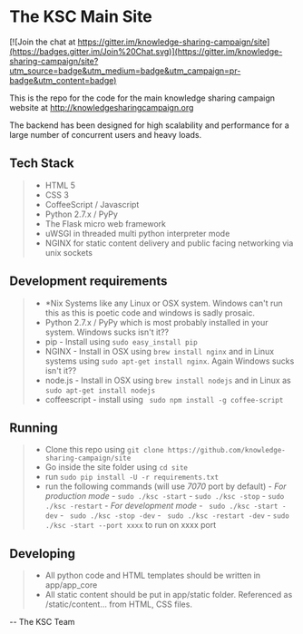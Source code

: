 The KSC Main Site
===============

[![Join the chat at https://gitter.im/knowledge-sharing-campaign/site](https://badges.gitter.im/Join%20Chat.svg)](https://gitter.im/knowledge-sharing-campaign/site?utm_source=badge&utm_medium=badge&utm_campaign=pr-badge&utm_content=badge)

This is the repo for the code for the main knowledge sharing campaign website at http://knowledgesharingcampaign.org

The backend has been designed for high scalability and performance for a large number of concurrent users and heavy loads.

Tech Stack
-------------
> - HTML 5
> - CSS 3
> - CoffeeScript / Javascript
> - Python 2.7.x / PyPy
> - The Flask micro web framework
> - uWSGI in threaded multi python interpreter mode
> - NGINX for static content delivery and public facing networking via unix sockets


Development requirements
--------------------------------
> - *Nix Systems like any Linux or OSX system. Windows can't run this as this is poetic code and windows is sadly prosaic.
> - Python 2.7.x / PyPy which is most probably installed in your system. Windows sucks isn't it??
> - pip - Install using ``` sudo easy_install pip ```
> - NGINX - Install in OSX using ``` brew install nginx ``` and in Linux systems using ``` sudo apt-get install nginx ```. Again Windows sucks isn't it??
> - node.js - Install in OSX using ``` brew install nodejs ``` and in Linux as ``` sudo apt-get install nodejs ```
> - coffeescript - install using ``` sudo npm install -g coffee-script```

Running
----------
> - Clone this repo using ``` git clone https://github.com/knowledge-sharing-campaign/site ```
> - Go inside the site folder using ``` cd site ```
> - run ``` sudo pip install -U -r requirements.txt ```
> - run the following commands (will use *7070* port by default)
    - *For production mode*
        - ``` sudo ./ksc -start ```
        - ``` sudo ./ksc -stop ```
        - ``` sudo ./ksc -restart ```
    - *For development mode*
        - ``` sudo ./ksc -start -dev```
        - ``` sudo ./ksc -stop -dev```
        - ``` sudo ./ksc -restart -dev```
    - ``` sudo ./ksc -start --port xxxx ``` to run on xxxx port

Developing
--------------
> - All python code and HTML templates should be written in app/app_core
> - All static content should be put in app/static folder. Referenced as /static/content... from HTML, CSS files.


-- The KSC Team

